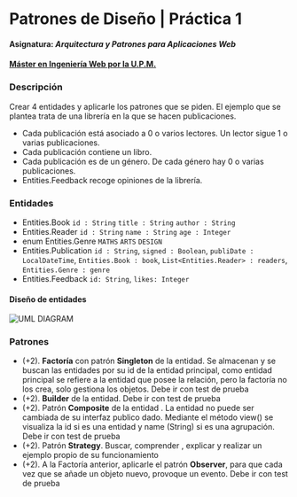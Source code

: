 # Patrones de Diseño | Práctica 1
#### Asignatura: *Arquitectura y Patrones para Aplicaciones Web*
#### [Máster en Ingeniería Web por la U.P.M.](http://miw.etsisi.upm.es)

### Descripción
Crear 4 entidades y aplicarle los patrones que se piden.
El ejemplo que se plantea trata de una librería en la que se hacen publicaciones.
* Cada publicación está asociado a 0 o varios lectores. Un lector sigue 1 o varias publicaciones.
* Cada publicación contiene un libro.
* Cada publicación es de un género. De cada género hay 0 o varias publicaciones.
* Entities.Feedback recoge opiniones de la librería.

### Entidades
* Entities.Book `id : String`  `title : String`  `author : String`
* Entities.Reader `id : String`  `name : String`  `age : Integer`
* enum Entities.Genre `MATHS`  `ARTS`  `DESIGN`
* Entities.Publication `id : String`, `signed : Boolean`, `publiDate : LocalDateTime`, `Entities.Book : book`,  `List<Entities.Reader> : readers`, `Entities.Genre : genre`
* Entities.Feedback `id: String`, `likes: Integer`
#### Diseño de entidades
![UML DIAGRAM](http://https://github.com/lelepompom/APAW.ECP1.SandraOrtega/blob/master/UML.png)

### Patrones
* (+2). **Factoría** con patrón **Singleton** de la entidad. Se almacenan y se buscan las entidades por su id de la entidad principal, como entidad principal se refiere a la entidad que posee la relación, pero la factoría no los crea, solo gestiona los objetos. Debe ir con test de prueba
* (+2). **Builder** de la entidad. Debe ir con test de prueba
* (+2). Patrón **Composite** de la entidad . La entidad no puede ser cambiada de su interfaz publico dado. Mediante el método view() se visualiza la id si es una entidad y name (String) si es una agrupación. Debe ir con test de prueba
* (+2). Patrón **Strategy**. Buscar, comprender , explicar y realizar un ejemplo propio de su funcionamiento
* (+2). A la Factoría anterior,  aplicarle el patrón **Observer**, para que cada vez que se añade un objeto nuevo, provoque un evento.  Debe ir con test de prueba

